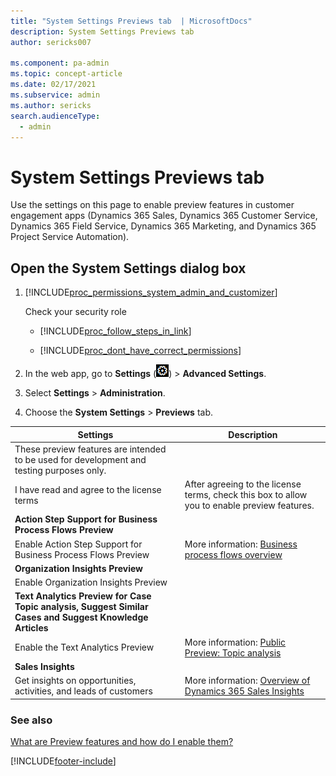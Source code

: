 ```yaml
---
title: "System Settings Previews tab  | MicrosoftDocs"
description: System Settings Previews tab 
author: sericks007

ms.component: pa-admin
ms.topic: concept-article
ms.date: 02/17/2021
ms.subservice: admin
ms.author: sericks
search.audienceType: 
  - admin
---
```

# System Settings Previews tab

Use the settings on this page to enable preview features in customer engagement apps (Dynamics 365 Sales, Dynamics 365 Customer Service, Dynamics 365 Field Service, Dynamics 365 Marketing, and Dynamics 365 Project Service Automation).

<!-- legacy procedure -->
  
## Open the System Settings dialog box 
  
1. [!INCLUDE[proc_permissions_system_admin_and_customizer](../includes/proc-permissions-system-admin-and-customizer.md)]  
  
    Check your security role  
  
   - [!INCLUDE[proc_follow_steps_in_link](../includes/proc-follow-steps-in-link.md)]  
  
   - [!INCLUDE[proc_dont_have_correct_permissions](../includes/proc-dont-have-correct-permissions.md)]  
  
2. In the web app, go to **Settings** (![Settings.](media/settings-gear-icon.png "Settings")) > **Advanced Settings**.

3. Select **Settings** > **Administration**.
  
4. Choose the **System Settings** > **Previews** tab.  
  
|Settings|Description|  
|--------------|-----------------|  
|These preview features are intended to be used for development and testing purposes only.||
|I have read and agree to the license terms|After agreeing to the license terms, check this box to allow you to enable preview features.|
|**Action Step Support for Business Process Flows Preview**||
|Enable Action Step Support for Business Process Flows Preview|More information: [Business process flows overview](/power-automate/business-process-flows-overview)|
|**Organization Insights Preview**||
|Enable Organization Insights Preview| |
|**Text Analytics Preview for Case Topic analysis, Suggest Similar Cases and Suggest Knowledge Articles**||
|Enable the Text Analytics Preview|More information: [Public Preview: Topic analysis](/previous-versions/dynamicscrm-2016/administering-dynamics-365/mt752501(v=crm.8))|
|**Sales Insights**||
|Get insights on opportunities, activities, and leads of customers |More information: [Overview of Dynamics 365 Sales Insights](/dynamics365/ai/sales/overview)|

### See also
[What are Preview features and how do I enable them?](what-are-preview-features-how-do-i-enable-them.md)


[!INCLUDE[footer-include](../includes/footer-banner.md)]
